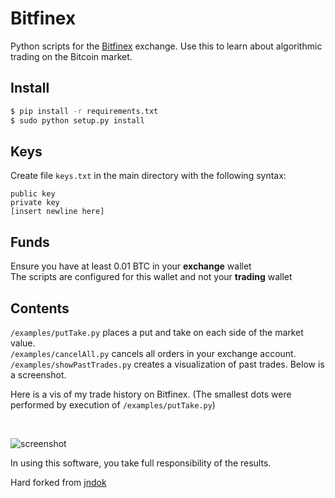 # Bitfinex

Python scripts for the [Bitfinex](https://www.Bitfinex.com/) exchange.
Use this to learn about algorithmic trading on the Bitcoin market.<br>


## Install

```sh
$ pip install -r requirements.txt
$ sudo python setup.py install
```

## Keys

Create file ```keys.txt``` in the main directory with the following syntax:

    public key
    private key
    [insert newline here]

## Funds

Ensure you have at least 0.01 BTC in your <b>exchange</b> wallet <br>
The scripts are configured for this wallet and not your <b>trading</b> wallet

## Contents

```/examples/putTake.py``` places a put and take on each side of the market value.<br>
```/examples/cancelAll.py``` cancels all orders in your exchange account.<br>
```/examples/showPastTrades.py``` creates a visualization of past trades. Below is a screenshot. <br>

Here is a vis of my trade history on Bitfinex. 
(The smallest dots were performed by execution of ```/examples/putTake.py```)

<br>

![screenshot](http://i.imgur.com/8PBxnvZ.png)

In using this software, you take full responsibility of the results.

Hard forked from [jndok](http://jndok.net/bitfinexapi.html)
